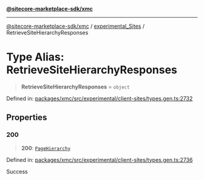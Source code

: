 [**@sitecore-marketplace-sdk/xmc**](../../../../README.md)

***

[@sitecore-marketplace-sdk/xmc](../../../../README.md) / [experimental\_Sites](../README.md) / RetrieveSiteHierarchyResponses

# Type Alias: RetrieveSiteHierarchyResponses

> **RetrieveSiteHierarchyResponses** = `object`

Defined in: [packages/xmc/src/experimental/client-sites/types.gen.ts:2732](https://github.com/Sitecore/marketplace-sdk/blob/main/packages/xmc/src/experimental/client-sites/types.gen.ts#L2732)

## Properties

### 200

> **200**: [`PageHierarchy`](PageHierarchy.md)

Defined in: [packages/xmc/src/experimental/client-sites/types.gen.ts:2736](https://github.com/Sitecore/marketplace-sdk/blob/main/packages/xmc/src/experimental/client-sites/types.gen.ts#L2736)

Success
